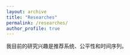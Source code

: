 ```yaml
---
layout: archive
title: "Researches"
permalink: /researches/
author_profile: true
---
```

我目前的研究兴趣是推荐系统、公平性和时间序列。